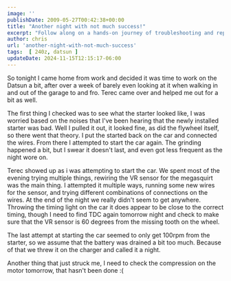 ```yaml
---
image: ''
publishDate: 2009-05-27T00:42:38+00:00
title: "Another night with not much success!"
excerpt: "Follow along on a hands-on journey of troubleshooting and repairing a classic Datsun car. Includes diagnosing starter issues, rewiring sensors, and mo..."
author: chris
url: 'another-night-with-not-much-success'
tags:  [ 240z, datsun ] 
updateDate: 2024-11-15T12:15:17-06:00
---
```


So tonight I came home from work and decided it was time to work on the Datsun a bit, after over a week of barely even looking at it when walking in and out of the garage to and fro. Terec came over and helped me out for a bit as well.

The first thing I checked was to see what the starter looked like, I was worried based on the noises that I've been hearing that the newly installed starter was bad. Well I pulled it out, it looked fine, as did the flywheel itself, so there went that theory. I put the started back on the car and connected the wires. From there I attempted to start the car again. The grinding happened a bit, but I swear it doesn't last, and even got less frequent as the night wore on.

Terec showed up as i was attempting to start the car. We spent most of the evening trying multiple things, rewiring the VR sensor for the megasquirt was the main thing. I attempted it multiple ways, running some new wires for the sensor, and trying different combinations of connections on the wires. At the end of the night we really didn't seem to get anywhere. Throwing the timing light on the car it does appear to be close to the correct timing, though I need to find TDC again tomorrow night and check to make sure that the VR sensor is 60 degrees from the missing tooth on the wheel.

The last attempt at starting the car seemed to only get 100rpm from the starter, so we assume that the battery was drained a bit too much. Because of that we threw it on the charger and called it a night.

Another thing that just struck me, I need to check the compression on the motor tomorrow, that hasn't been done :(
